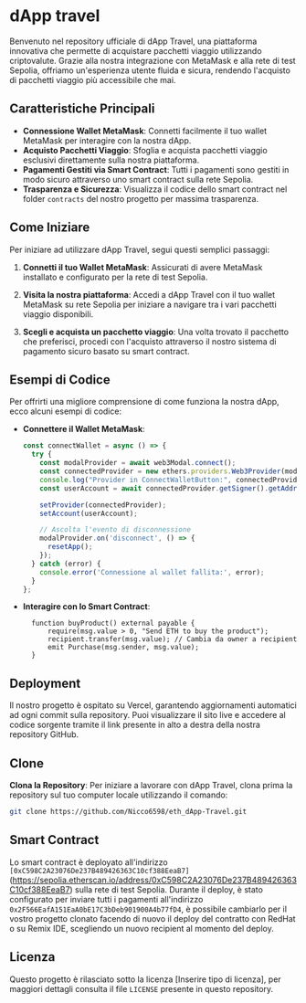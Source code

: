 # dApp travel

Benvenuto nel repository ufficiale di dApp Travel, una piattaforma innovativa che permette di acquistare pacchetti viaggio utilizzando criptovalute. 
Grazie alla nostra integrazione con MetaMask e alla rete di test Sepolia, offriamo un'esperienza utente fluida e sicura, rendendo l'acquisto di pacchetti viaggio più accessibile che mai.

## Caratteristiche Principali

- **Connessione Wallet MetaMask**: Connetti facilmente il tuo wallet MetaMask per interagire con la nostra dApp.
- **Acquisto Pacchetti Viaggio**: Sfoglia e acquista pacchetti viaggio esclusivi direttamente sulla nostra piattaforma.
- **Pagamenti Gestiti via Smart Contract**: Tutti i pagamenti sono gestiti in modo sicuro attraverso uno smart contract sulla rete Sepolia.
- **Trasparenza e Sicurezza**: Visualizza il codice dello smart contract nel folder `contracts` del nostro progetto per massima trasparenza.

## Come Iniziare

Per iniziare ad utilizzare dApp Travel, segui questi semplici passaggi:

1. **Connetti il tuo Wallet MetaMask**:
   Assicurati di avere MetaMask installato e configurato per la rete di test Sepolia.

2. **Visita la nostra piattaforma**:
   Accedi a dApp Travel con il tuo wallet MetaMask su rete Sepolia per iniziare a navigare tra i vari pacchetti viaggio disponibili.

3. **Scegli e acquista un pacchetto viaggio**:
   Una volta trovato il pacchetto che preferisci, procedi con l'acquisto attraverso il nostro sistema di pagamento sicuro basato su smart contract.

## Esempi di Codice

Per offrirti una migliore comprensione di come funziona la nostra dApp, ecco alcuni esempi di codice:

- **Connettere il Wallet MetaMask**:
  ```typescript
  const connectWallet = async () => {
    try {
      const modalProvider = await web3Modal.connect();
      const connectedProvider = new ethers.providers.Web3Provider(modalProvider);
      console.log("Provider in ConnectWalletButton:", connectedProvider);
      const userAccount = await connectedProvider.getSigner().getAddress();

      setProvider(connectedProvider);
      setAccount(userAccount);

      // Ascolta l'evento di disconnessione
      modalProvider.on('disconnect', () => {
        resetApp();
      });
    } catch (error) {
      console.error('Connessione al wallet fallita:', error);
    }
  };
  ```

- **Interagire con lo Smart Contract**:
  ```solidity
    function buyProduct() external payable {
        require(msg.value > 0, "Send ETH to buy the product");
        recipient.transfer(msg.value); // Cambia da owner a recipient
        emit Purchase(msg.sender, msg.value);
    }
  ```

## Deployment

Il nostro progetto è ospitato su Vercel, garantendo aggiornamenti automatici ad ogni commit sulla repository. 
Puoi visualizzare il sito live e accedere al codice sorgente tramite il link presente in alto a destra della nostra repository GitHub.

## Clone

**Clona la Repository**:
   Per iniziare a lavorare con dApp Travel, clona prima la repository sul tuo computer locale utilizzando il comando:

   ```bash
   git clone https://github.com/Nicco6598/eth_dApp-Travel.git
   ```

## Smart Contract

Lo smart contract è deployato all'indirizzo `[0xC598C2A23076De237B489426363C10cf388EeaB7]`(https://sepolia.etherscan.io/address/0xC598C2A23076De237B489426363C10cf388EeaB7) sulla rete di test Sepolia.
Durante il deploy, è stato configurato per inviare tutti i pagamenti all'indirizzo `0x2F566EafA151EaA0bE17C3bDeb901900A4b77fD4`, è possibile cambiarlo per il vostro progetto clonato facendo di nuovo il deploy del contratto con RedHat o su Remix IDE, scegliendo un nuovo recipient al momento del deploy.

## Licenza

Questo progetto è rilasciato sotto la licenza [Inserire tipo di licenza], per maggiori dettagli consulta il file `LICENSE` presente in questo repository.
